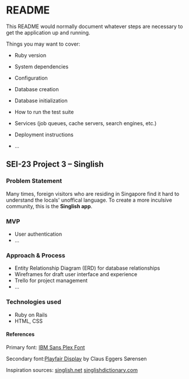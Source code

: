 # README

This README would normally document whatever steps are necessary to get the
application up and running.

Things you may want to cover:

* Ruby version

* System dependencies

* Configuration

* Database creation

* Database initialization

* How to run the test suite

* Services (job queues, cache servers, search engines, etc.)

* Deployment instructions

* ...

## SEI-23 Project 3 – Singlish

### Problem Statement
Many times, foreign visitors who are residing in Singapore find it hard to understand the locals' unoffical language. To create a more inculsive community, this is the <strong>Singlish app</strong>. 

### MVP
- User authentication
- ...

### Approach & Process
- Entity Relationship Diagram (ERD) for database relationships
- Wireframes for draft user interface and experience
- Trello for project management 
- ...

### Technologies used
- Ruby on Rails
- HTML, CSS

#### References
Primary font: <a href="https://fonts.google.com/specimen/IBM+Plex+Sans?query=IBM+">IBM Sans Plex Font</a>

Secondary font:<a href="https://www.typewolf.com/site-of-the-day/fonts/playfair-display">Playfair Display</a> by Claus Eggers Sørensen

Inspiration sources:
<a href="https://www.singlish.net/">singlish.net</a>
<a href="http://www.singlishdictionary.com/">singlishdictionary.com</a>